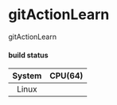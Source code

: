 # gitActionLearn
gitActionLearn

#### build status

| System | CPU(64) |
| :----: | :-----: |
| Linux  |         |

